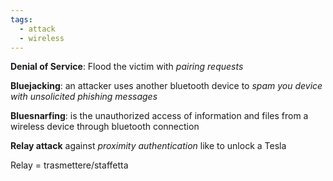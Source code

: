 ```yaml
---
tags:
  - attack
  - wireless
---
```



**Denial of Service**: Flood the victim with *pairing requests*

**Bluejacking**: an attacker uses another bluetooth device to *spam you device with unsolicited phishing messages*

**Bluesnarfing**: is the unauthorized access of information and files from a wireless device through bluetooth connection

**Relay attack** against *proximity authentication* like to unlock a Tesla

Relay =  trasmettere/staffetta